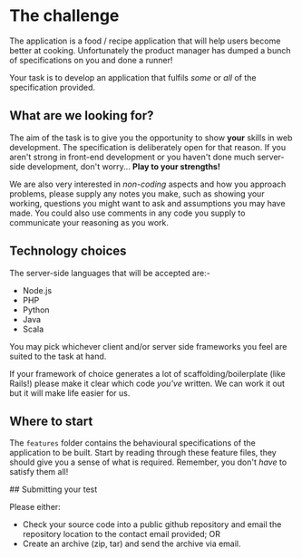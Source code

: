 # The challenge

The application is a food / recipe application that will help users
become better at cooking. Unfortunately the product manager has dumped
a bunch of specifications on you and done a runner!

Your task is to develop an application that fulfils _some_ or _all_ of the
specification provided.

## What are we looking for?

The aim of the task is to give you the opportunity to show **your** skills
in web development. The specification is deliberately open for that
reason. If you aren't strong in front-end development or you haven't
done much server-side development, don't worry... **Play to your strengths!**

We are also very interested in _non-coding_ aspects and how you approach
problems, please supply any notes you make, such as showing your working,
questions you might want to ask and assumptions you may have made. You could
also use comments in any code you supply to communicate your reasoning as you 
work.

## Technology choices

The server-side languages that will be accepted are:-

* Node.js
* PHP
* Python
* Java
* Scala

You may pick whichever client and/or server side frameworks you feel
are suited to the task at hand. 

If your framework of choice generates a lot of 
scaffolding/boilerplate (like Rails!) please make it clear which code 
_you've_ written. We can work it out but it will make life easier for us.

## Where to start

The `features` folder contains the behavioural specifications of the
application to be built. Start by reading through these feature files,
they should give you a sense of what is required. Remember, you don't 
_have_ to satisfy them all!

## Submitting your test

Please either:

* Check your source code into a public github repository and email
the repository location to the contact email provided; OR
* Create an archive (zip, tar) and send the archive via email.
